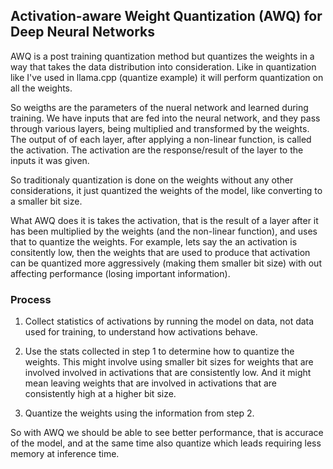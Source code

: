 ## Activation-aware Weight Quantization (AWQ) for Deep Neural Networks
AWQ is a post training quantization method but quantizes the weights in a way
that takes the data distribution into consideration. Like in quantization like
I've used in llama.cpp (quantize example) it will perform quantization on all
the weights.

So weigths are the parameters of the nueral network and learned during training.
We have inputs that are fed into the neural network, and they pass through
various layers, being multiplied and transformed by the weights. The output of
of each layer, after applying a non-linear function, is called the activation.
The activation are the response/result of the layer to the inputs it was given.

So traditionaly quantization is done on the weights without any other
considerations, it just quantized the weights of the model, like converting to
a smaller bit size.

What AWQ does it is takes the activation, that is the result of a layer after it
has been multiplied by the weights (and the non-linear function), and uses that
to quantize the weights. For example, lets say the an activation is consitently
low, then the weights that are used to produce that activation can be quantized
more aggressively (making them smaller bit size) with out affecting performance
(losing important information).

### Process
1. Collect statistics of activations by running the model on data, not data used
for training, to understand how activations behave.

2. Use the stats collected in step 1 to determine how to quantize the weights.
This might involve using smaller bit sizes for weights that are involved involved
in activations that are consistently low. And it might mean leaving weights that
are involved in activations that are consistently high at a higher bit size.

3. Quantize the weights using the information from step 2.

So with AWQ we should be able to see better performance, that is accurace of
the model, and at the same time also quantize which leads requiring less memory
at inference time.
